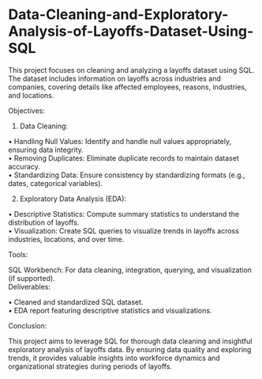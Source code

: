 # Data-Cleaning-and-Exploratory-Analysis-of-Layoffs-Dataset-Using-SQL

This project focuses on cleaning and analyzing a layoffs dataset using SQL. The dataset includes information on layoffs across industries and companies, covering details like affected employees, reasons, industries, and locations.<br>

Objectives:<br>

1. Data Cleaning:<br>

• Handling Null Values: Identify and handle null values appropriately, ensuring data integrity.<br>
• Removing Duplicates: Eliminate duplicate records to maintain dataset accuracy.<br>
• Standardizing Data: Ensure consistency by standardizing formats (e.g., dates, categorical variables).<br>

2. Exploratory Data Analysis (EDA):<br>

• Descriptive Statistics: Compute summary statistics to understand the distribution of layoffs.<br>
• Visualization: Create SQL queries to visualize trends in layoffs across industries, locations, and over time.<br>

Tools:<br>

SQL Workbench: For data cleaning, integration, querying, and visualization (if supported).<br>
Deliverables:<br>

• Cleaned and standardized SQL dataset.<br>
• EDA report featuring descriptive statistics and visualizations.<br>

Conclusion:<br>

This project aims to leverage SQL for thorough data cleaning and insightful exploratory analysis of layoffs data. By ensuring data quality and exploring trends, it provides valuable insights into workforce dynamics and organizational strategies during periods of layoffs.
